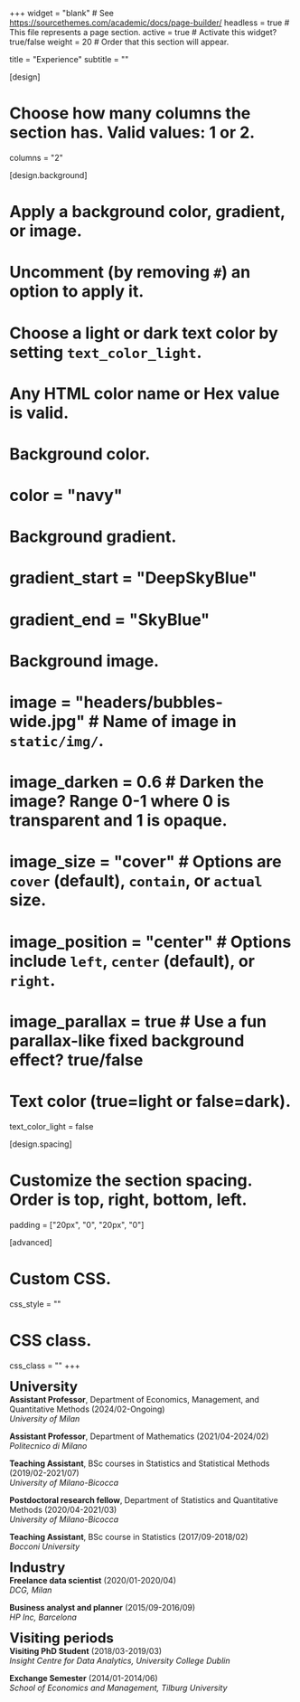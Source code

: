 +++
  widget = "blank"  # See https://sourcethemes.com/academic/docs/page-builder/
  headless = true  # This file represents a page section.
  active = true  # Activate this widget? true/false
  weight = 20  # Order that this section will appear.
  
  title = "Experience"
  subtitle = ""
  
  [design]
  # Choose how many columns the section has. Valid values: 1 or 2.
  columns = "2"
  
  [design.background]
  # Apply a background color, gradient, or image.
  #   Uncomment (by removing `#`) an option to apply it.
  #   Choose a light or dark text color by setting `text_color_light`.
  #   Any HTML color name or Hex value is valid.
  
  # Background color.
  # color = "navy"
  
  # Background gradient.
  # gradient_start = "DeepSkyBlue"
  # gradient_end = "SkyBlue"
  
  # Background image.
  # image = "headers/bubbles-wide.jpg"  # Name of image in `static/img/`.
  # image_darken = 0.6  # Darken the image? Range 0-1 where 0 is transparent and 1 is opaque.
  # image_size = "cover"  #  Options are `cover` (default), `contain`, or `actual` size.
  # image_position = "center"  # Options include `left`, `center` (default), or `right`.
  # image_parallax = true  # Use a fun parallax-like fixed background effect? true/false
  
  # Text color (true=light or false=dark).
  text_color_light = false
  
  [design.spacing]
  # Customize the section spacing. Order is top, right, bottom, left.
  padding = ["20px", "0", "20px", "0"]
  
  [advanced]
  # Custom CSS.
  css_style = ""
  
  # CSS class.
  css_class = ""
+++

<font size="5"> <b> University </b> </font>    
**Assistant Professor**, Department of Economics, Management, and Quantitative Methods (2024/02-Ongoing)   
*University of Milan*  

**Assistant Professor**, Department of Mathematics (2021/04-2024/02)   
*Politecnico di Milano*  

**Teaching Assistant**, BSc courses in Statistics and Statistical Methods (2019/02-2021/07)   
*University of Milano-Bicocca*  

**Postdoctoral research fellow**, Department of Statistics and Quantitative Methods (2020/04-2021/03)   
*University of Milano-Bicocca*  

**Teaching Assistant**, BSc course in Statistics (2017/09-2018/02)   
*Bocconi University*   

<font size="5">  <b> Industry </b> </font>  
**Freelance data scientist** (2020/01-2020/04)   
*DCG, Milan*   

**Business analyst and planner** (2015/09-2016/09)   
*HP Inc, Barcelona*   

<font size="5">  <b> Visiting periods </b> </font>   
**Visiting PhD Student** (2018/03-2019/03)   
*Insight Centre for Data Analytics, University College Dublin*

**Exchange Semester**  (2014/01-2014/06)   
*School of Economics and Management, Tilburg University*